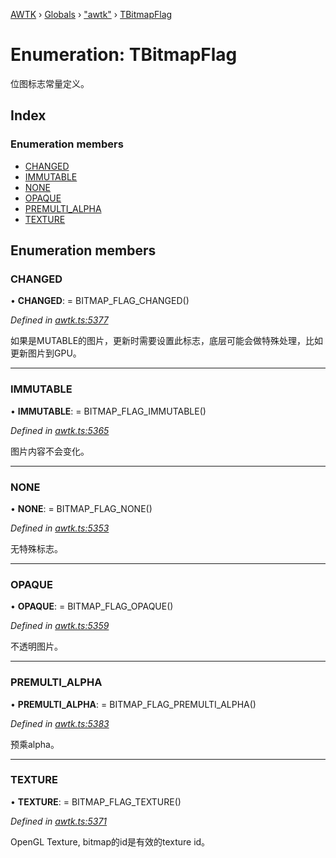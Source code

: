[AWTK](../README.md) › [Globals](../globals.md) › ["awtk"](../modules/_awtk_.md) › [TBitmapFlag](_awtk_.tbitmapflag.md)

# Enumeration: TBitmapFlag

位图标志常量定义。

## Index

### Enumeration members

* [CHANGED](_awtk_.tbitmapflag.md#changed)
* [IMMUTABLE](_awtk_.tbitmapflag.md#immutable)
* [NONE](_awtk_.tbitmapflag.md#none)
* [OPAQUE](_awtk_.tbitmapflag.md#opaque)
* [PREMULTI_ALPHA](_awtk_.tbitmapflag.md#premulti_alpha)
* [TEXTURE](_awtk_.tbitmapflag.md#texture)

## Enumeration members

###  CHANGED

• **CHANGED**: =  BITMAP_FLAG_CHANGED()

*Defined in [awtk.ts:5377](https://github.com/zlgopen/awtk-binding/blob/346f0a7/tools/code_gen/js/output/awtk.ts#L5377)*

如果是MUTABLE的图片，更新时需要设置此标志，底层可能会做特殊处理，比如更新图片到GPU。

___

###  IMMUTABLE

• **IMMUTABLE**: =  BITMAP_FLAG_IMMUTABLE()

*Defined in [awtk.ts:5365](https://github.com/zlgopen/awtk-binding/blob/346f0a7/tools/code_gen/js/output/awtk.ts#L5365)*

图片内容不会变化。

___

###  NONE

• **NONE**: =  BITMAP_FLAG_NONE()

*Defined in [awtk.ts:5353](https://github.com/zlgopen/awtk-binding/blob/346f0a7/tools/code_gen/js/output/awtk.ts#L5353)*

无特殊标志。

___

###  OPAQUE

• **OPAQUE**: =  BITMAP_FLAG_OPAQUE()

*Defined in [awtk.ts:5359](https://github.com/zlgopen/awtk-binding/blob/346f0a7/tools/code_gen/js/output/awtk.ts#L5359)*

不透明图片。

___

###  PREMULTI_ALPHA

• **PREMULTI_ALPHA**: =  BITMAP_FLAG_PREMULTI_ALPHA()

*Defined in [awtk.ts:5383](https://github.com/zlgopen/awtk-binding/blob/346f0a7/tools/code_gen/js/output/awtk.ts#L5383)*

预乘alpha。

___

###  TEXTURE

• **TEXTURE**: =  BITMAP_FLAG_TEXTURE()

*Defined in [awtk.ts:5371](https://github.com/zlgopen/awtk-binding/blob/346f0a7/tools/code_gen/js/output/awtk.ts#L5371)*

OpenGL Texture, bitmap的id是有效的texture id。
